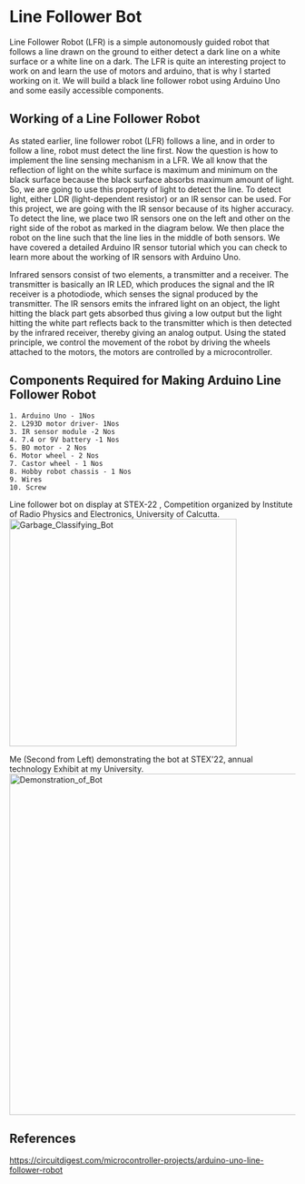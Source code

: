 # Line Follower Bot

Line Follower Robot (LFR) is a simple autonomously guided robot that follows a line drawn on the ground to either detect a dark line on a white surface or a white line on a dark. The LFR is quite an interesting project to work on and learn the use of motors and arduino, that is why I started working on it. We will build a black line follower robot using Arduino Uno and some easily accessible components.

## Working of a Line Follower Robot

As stated earlier, line follower robot (LFR) follows a line, and in order to follow a line, robot must detect the line first. Now the question is how to implement the line sensing mechanism in a LFR. We all know that the reflection of light on the white surface is maximum and minimum on the black surface because the black surface absorbs maximum amount of light. So, we are going to use this property of light to detect the line. To detect light, either LDR (light-dependent resistor) or an IR sensor can be used. For this project, we are going with the IR sensor because of its higher accuracy. To detect the line, we place two IR sensors one on the left and other on the right side of the robot as marked in the diagram below. We then place the robot on the line such that the line lies in the middle of both sensors. We have covered a detailed Arduino IR sensor tutorial which you can check to learn more about the working of IR sensors with Arduino Uno.

Infrared sensors consist of two elements, a transmitter and a receiver. The transmitter is basically an IR LED, which produces the signal and the IR receiver is a photodiode, which senses the signal produced by the transmitter. The IR sensors emits the infrared light on an object, the light hitting the black part gets absorbed thus giving a low output but the light hitting the white part reflects back to the transmitter which is then detected by the infrared receiver, thereby giving an analog output. Using the stated principle, we control the movement of the robot by driving the wheels attached to the motors, the motors are controlled by a microcontroller.

## Components Required for Making Arduino Line Follower Robot

    1. Arduino Uno - 1Nos
    2. L293D motor driver- 1Nos
    3. IR sensor module -2 Nos
    4. 7.4 or 9V battery -1 Nos
    5. BO motor - 2 Nos
    6. Motor wheel - 2 Nos
    7. Castor wheel - 1 Nos
    8. Hobby robot chassis - 1 Nos
    9. Wires
    10. Screw


Line follower bot on display at STEX-22 , Competition organized by Institute of Radio Physics and Electronics, University of Calcutta.
<img src="https://user-images.githubusercontent.com/76748505/194532682-078ccc6a-8b73-4dcb-8e10-b11cbfd06ba3.JPG" alt="Garbage_Classifying_Bot" width="400"/>

Me (Second from Left) demonstrating the bot at STEX'22, annual technology Exhibit at my University.
<img src="https://user-images.githubusercontent.com/76748505/194536346-63116d81-4446-4606-a2a1-fb636123d5cd.jpg" alt="Demonstration_of_Bot" width="600"/>

## References
https://circuitdigest.com/microcontroller-projects/arduino-uno-line-follower-robot
